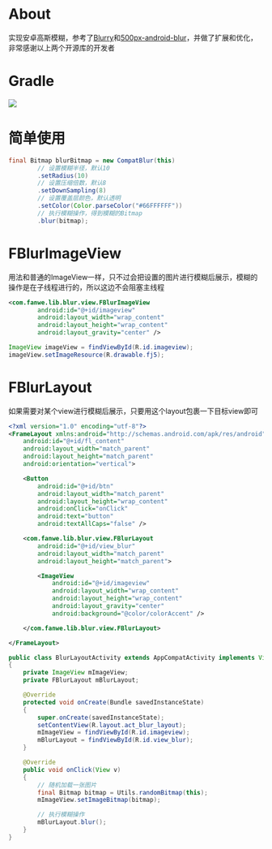 # About
实现安卓高斯模糊，参考了[Blurry](https://github.com/wasabeef/Blurry)和[500px-android-blur](https://github.com/500px/500px-android-blur)，并做了扩展和优化，非常感谢以上两个开源库的开发者

# Gradle
[![](https://jitpack.io/v/zj565061763/blur.svg)](https://jitpack.io/#zj565061763/blur)

# 简单使用
```java
final Bitmap blurBitmap = new CompatBlur(this)
        // 设置模糊半径，默认10
        .setRadius(10)
        // 设置压缩倍数，默认8
        .setDownSampling(8)
        // 设置覆盖层颜色，默认透明
        .setColor(Color.parseColor("#66FFFFFF"))
        // 执行模糊操作，得到模糊的Bitmap
        .blur(bitmap);
```

# FBlurImageView
用法和普通的ImageView一样，只不过会把设置的图片进行模糊后展示，模糊的操作是在子线程进行的，所以这边不会阻塞主线程
```xml
<com.fanwe.lib.blur.view.FBlurImageView
        android:id="@+id/imageview"
        android:layout_width="wrap_content"
        android:layout_height="wrap_content"
        android:layout_gravity="center" />
```
```java
ImageView imageView = findViewById(R.id.imageview);
imageView.setImageResource(R.drawable.fj5);
```

# FBlurLayout
如果需要对某个view进行模糊后展示，只要用这个layout包裹一下目标view即可
```xml
<?xml version="1.0" encoding="utf-8"?>
<FrameLayout xmlns:android="http://schemas.android.com/apk/res/android"
    android:id="@+id/fl_content"
    android:layout_width="match_parent"
    android:layout_height="match_parent"
    android:orientation="vertical">

    <Button
        android:id="@+id/btn"
        android:layout_width="match_parent"
        android:layout_height="wrap_content"
        android:onClick="onClick"
        android:text="button"
        android:textAllCaps="false" />

    <com.fanwe.lib.blur.view.FBlurLayout
        android:id="@+id/view_blur"
        android:layout_width="match_parent"
        android:layout_height="match_parent">

        <ImageView
            android:id="@+id/imageview"
            android:layout_width="wrap_content"
            android:layout_height="wrap_content"
            android:layout_gravity="center"
            android:background="@color/colorAccent" />

    </com.fanwe.lib.blur.view.FBlurLayout>

</FrameLayout>
```
```java
public class BlurLayoutActivity extends AppCompatActivity implements View.OnClickListener
{
    private ImageView mImageView;
    private FBlurLayout mBlurLayout;

    @Override
    protected void onCreate(Bundle savedInstanceState)
    {
        super.onCreate(savedInstanceState);
        setContentView(R.layout.act_blur_layout);
        mImageView = findViewById(R.id.imageview);
        mBlurLayout = findViewById(R.id.view_blur);
    }

    @Override
    public void onClick(View v)
    {
        // 随机加载一张图片
        final Bitmap bitmap = Utils.randomBitmap(this);
        mImageView.setImageBitmap(bitmap);

        // 执行模糊操作
        mBlurLayout.blur();
    }
}
```

